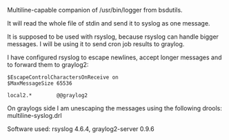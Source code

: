 Multiline-capable companion of /usr/bin/logger from bsdutils.

It will read the whole file of stdin and send it to syslog as one message.

It is supposed to be used with rsyslog, because rsyslog can handle bigger messages.
I will be using it to send cron job results to graylog.

I have configured rsyslog to escape newlines, accept longer messages and to forward them to graylog2:

    $EscapeControlCharactersOnReceive on
    $MaxMessageSize 65536

    local2.*        @@graylog2

On graylogs side I am unescaping the messages using the following drools: multiline-syslog.drl

Software used: rsyslog 4.6.4, graylog2-server 0.9.6
